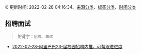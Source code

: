 :alarm_clock: 更新时间: 2022-02-28 04:16:34。[来源分类](../README.md)、[标签分类](../TAGS.md)、[时间分类](../TIMELINE.md)

## 招聘面试


> 关键字：`招聘`、`面试`



- [2022-02-28-阿里巴巴23-届校园招聘内推、可帮跟进进度](https://www.v2ex.com/t/836828) 